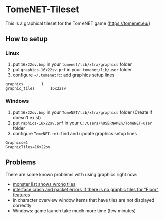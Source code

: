 # TomeNET-Tileset

This is a graphical tileset for the TomeNET game (https://tomenet.eu/)

## How to setup

### Linux 

1) put `16x22sv.bmp` in your `tomenet/lib/xtra/graphics` folder
2) put `graphics-16x22sv.prf` in your `tomenet/lib/user` folder
3) configure `~/.tomenetrc`: add graphics setup lines
```
graphics		1
graphic_tiles		16x22sv
```

### Windows
1) put `16x22sv.bmp` in your `TomeNET/lib/xtra/graphics` folder (Create if doesn't exist) 
2) put `raphics-16x22sv.prf` in your `C:/Users/%USERNAME%/TomeNET-user` folder
3) configure `TomeNET.ini`: find and update graphics setup lines
```
Graphics=1
GraphicTiles=16x22sv
```

## Problems

There are some known problems with using graphics right now:

- [monster list shows wrong tiles](https://github.com/TomenetGame/tomenet/issues/50)  
- [interface crash and packet errors if there is no graphic tiles for "Floor" features](https://github.com/TomenetGame/tomenet/issues/51)
- in character overview window items that have tiles are not displayed correctly
- Windows: game launch take much more time (few minutes)
